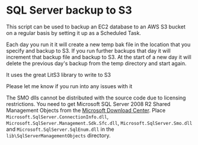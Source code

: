 # SQL Server backup to S3

This script can be used to backup an EC2 database to an AWS S3 bucket on a regular basis by setting it up as a Scheduled Task.

Each day you run it it will create a new temp bak file in the location that you specify and backup to S3.  If you run further backups that day it will increment that backup file and backup to S3.  At the start of a new day it will delete the previous day's backup from the temp directory and start again.

It uses the great LitS3 library to write to S3

Please let me know if you run into any issues with it

The SMO dlls cannot be distributed with the source code due to licensing restrictions. You need to get Microsoft SQL Server 2008 R2 Shared Management Objects from the [Microsoft Download Center](http://www.microsoft.com/download/en/details.aspx?id=16978). Place `Microsoft.SqlServer.ConnectionInfo.dll`, `Microsoft.SqlServer.Management.Sdk.Sfc.dll`, `Microsoft.SqlServer.Smo.dll` and `Microsoft.SqlServer.SqlEnum.dll` in the `lib\SqlServerManagementObjects` directory.